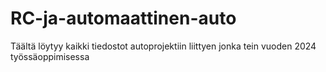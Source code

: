 # RC-ja-automaattinen-auto
Täältä löytyy kaikki tiedostot autoprojektiin liittyen jonka tein vuoden 2024 työssäoppimisessa
